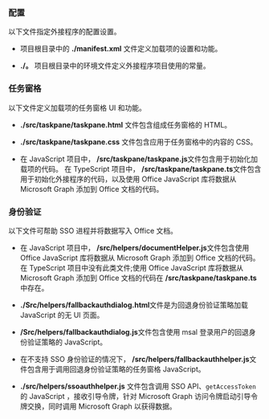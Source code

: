 ### <a name="configuration"></a>配置

以下文件指定外接程序的配置设置。

- 项目根目录中的 **./manifest.xml** 文件定义加载项的设置和功能。

- **./。** 项目根目录中的环境文件定义外接程序项目使用的常量。

### <a name="task-pane"></a>任务窗格 

以下文件定义加载项的任务窗格 UI 和功能。

- **./src/taskpane/taskpane.html** 文件包含组成任务窗格的 HTML。

- **./src/taskpane/taskpane.css** 文件包含应用于任务窗格中的内容的 CSS。

- 在 JavaScript 项目中， **/src/taskpane/taskpane.js**文件包含用于初始化加载项的代码。 在 TypeScript 项目中， **/src/taskpane/taskpane.ts**文件包含用于初始化外接程序的代码，以及使用 Office JavaScript 库将数据从 Microsoft Graph 添加到 Office 文档的代码。

### <a name="authentication"></a>身份验证

以下文件可帮助 SSO 进程并将数据写入 Office 文档。

- 在 JavaScript 项目中， **/src/helpers/documentHelper.js**文件包含使用 Office JavaScript 库将数据从 Microsoft Graph 添加到 Office 文档的代码。 在 TypeScript 项目中没有此类文件;使用 Office JavaScript 库将数据从 Microsoft Graph 添加到 Office 文档的代码在 **/src/taskpane/taskpane.ts**中存在。

- **./Src/helpers/fallbackauthdialog.html**文件是为回退身份验证策略加载 JavaScript 的无 UI 页面。

- **/Src/helpers/fallbackauthdialog.js**文件包含使用 msal 登录用户的回退身份验证策略的 JavaScript。

- 在不支持 SSO 身份验证的情况下， **/src/helpers/fallbackauthhelper.js**文件包含用于调用回退身份验证策略的任务窗格 JavaScript。

- **./src/helpers/ssoauthhelper.js** 文件包含调用 SSO API、`getAccessToken` 的 JavaScript ，接收引导令牌，针对 Microsoft Graph 访问令牌启动引导令牌交换，同时调用 Microsoft Graph 以获得数据。